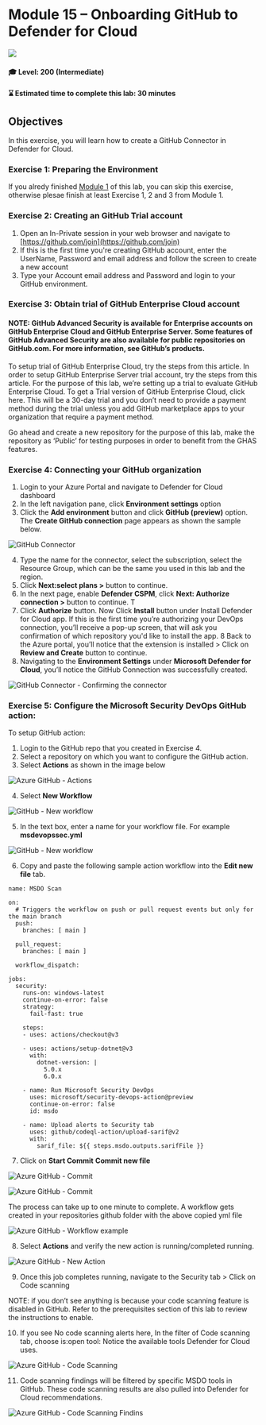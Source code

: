 # Module 15 – Onboarding GitHub to Defender for Cloud

<p align="left"><img src="../Images/asc-labs-intermediate.gif?raw=true"></p>

#### 🎓 Level: 200 (Intermediate)
#### ⌛ Estimated time to complete this lab: 30 minutes

## Objectives
In this exercise, you will learn how to create a GitHub Connector in Defender for Cloud.

### Exercise 1: Preparing the Environment

If you alredy finished [Module 1](https://github.com/Azure/Microsoft-Defender-for-Cloud/blob/main/Labs/Modules/Module-1-Preparing-the-Environment.md) of this lab, you can skip this exercise, otherwise plesae finish at least Exercise 1, 2 and 3 from Module 1.

### Exercise 2: Creating an GitHub Trial account

1.	Open an In-Private session in your web browser and navigate to [https://github.com/join](https://github.com/join)
2.	If this is the first time you're creating GitHub account, enter the UserName, Password and email address and follow the screen to create a new account 
3.	Type your Account email address and Password and login to your GitHub environment.

### Exercise 3: Obtain trial of GitHub Enterprise Cloud account
#### NOTE: GitHub Advanced Security is available for Enterprise accounts on GitHub Enterprise Cloud and GitHub Enterprise Server. Some features of GitHub Advanced Security are also available for public repositories on GitHub.com. For more information, see GitHub’s products.

To setup trial of GitHub Enterprise Cloud, try the steps from this article. In order to setup GitHub Enterprise Server trial account, try the steps from this article.
For the purpose of this lab, we’re setting up a trial to evaluate GitHub Enterprise Cloud. To get a Trial version of GitHub Enterprise Cloud, click here. This will be a 30-day trial and you don’t need to provide a payment method during the trial unless you add GitHub marketplace apps to your organization that require a payment method. 

Go ahead and create a new repository for the purpose of this lab, make the repository as ‘Public’ for testing purposes in order to benefit from the GHAS features.

### Exercise 4: Connecting your GitHub organization

1.	Login to your Azure Portal and navigate to Defender for Cloud dashboard
2.	In the left navigation pane, click **Environment settings** option
3.	Click the **Add environment** button and click **GitHub (preview)** option. The **Create GitHub connection** page appears as shown the sample below.

![GitHub Connector](../Images/Picture1.png?raw=true)

4.	Type the name for the connector, select the subscription, select the Resource Group, which can be the same you used in this lab and the region. 
5.	Click **Next:select plans >** button to continue.
6.	In the next page, enable **Defender CSPM**, click **Next: Authorize connection >** button to continue. T
7.	Click **Authorize** button. Now Click **Install** button under Install Defender for Cloud app. If this is the first time you’re authorizing your DevOps connection, you’ll receive a pop-up screen, that will ask you confirmation of which repository you'd like to install the app. 
8 Back to the Azure portal, you’ll notice that the extension is installed > Click on **Review and Create** button to continue.  
9. Navigating to the **Environment Settings** under **Microsoft Defender for Cloud**, you’ll notice the GitHub Connection was successfully created. 

![GitHub Connector - Confirming the connector](../Images/Pic6.png?raw=true)

### Exercise 5: Configure the Microsoft Security DevOps GitHub action:

To setup GitHub action:
1.	Login to the GitHub repo that you created in Exercise 4.
2.	Select a repository on which you want to configure the GitHub action.
3.	Select **Actions** as shown in the image below 

![Azure GitHub - Actions](../Images/Pic7.png?raw=true)

4.	Select **New Workflow**

![GitHub - New workflow](../Images/Pic8.png?raw=true)

5.	In the text box, enter a name for your workflow file. For example **msdevopssec.yml**

![GitHub - New workflow](../Images/Pic9.png?raw=true)

6.	Copy and paste the following sample action workflow into the **Edit new file** tab. 

~~~~~~
name: MSDO Scan

on:
  # Triggers the workflow on push or pull request events but only for the main branch
  push:
    branches: [ main ]
    
  pull_request:
    branches: [ main ]

  workflow_dispatch:

jobs:
  security:
    runs-on: windows-latest
    continue-on-error: false
    strategy:
      fail-fast: true
      
    steps:
    - uses: actions/checkout@v3
    
    - uses: actions/setup-dotnet@v3
      with:
        dotnet-version: |
          5.0.x
          6.0.x
          
    - name: Run Microsoft Security DevOps
      uses: microsoft/security-devops-action@preview
      continue-on-error: false
      id: msdo

    - name: Upload alerts to Security tab
      uses: github/codeql-action/upload-sarif@v2
      with:
        sarif_file: ${{ steps.msdo.outputs.sarifFile }}
~~~~~~~

7.	Click on **Start Commit** **Commit new file**

![Azure GitHub - Commit](../Images/Pic10.png?raw=true)

![Azure GitHub - Commit](../Images/Pic11.png?raw=true)

The process can take up to one minute to complete. 
A workflow gets created in your repositories github folder with the above copied yml file 

![Azure GitHub - Workflow example](../Images/Picture11.png?raw=true)

8.	Select **Actions** and verify the new action is running/completed running. 

![Azure GitHub - New Action](../Images/Picture12.png?raw=true)

9.	Once this job completes running, navigate to the Security tab > Click on Code scanning 

NOTE: if you don’t see anything is because your code scanning feature is disabled in GitHub. Refer to the prerequisites section of this lab to review the instructions to enable. 

10.	If you see No code scanning alerts here, In the filter of Code scanning tab, choose is:open tool: Notice the available tools Defender for Cloud uses.

![Azure GitHub - Code Scanning](../Images/Picture13.png?raw=true)

11.	Code scanning findings will be filtered by specific MSDO tools in GitHub. These code scanning results are also pulled into Defender for Cloud recommendations.

![Azure GitHub - Code Scanning Findins](../Images/Picture14.png?raw=true)


